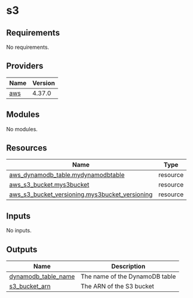 # s3

<!-- BEGINNING OF PRE-COMMIT-TERRAFORM DOCS HOOK -->
## Requirements

No requirements.

## Providers

| Name | Version |
|------|---------|
| <a name="provider_aws"></a> [aws](#provider\_aws) | 4.37.0 |

## Modules

No modules.

## Resources

| Name | Type |
|------|------|
| [aws_dynamodb_table.mydynamodbtable](https://registry.terraform.io/providers/hashicorp/aws/latest/docs/resources/dynamodb_table) | resource |
| [aws_s3_bucket.mys3bucket](https://registry.terraform.io/providers/hashicorp/aws/latest/docs/resources/s3_bucket) | resource |
| [aws_s3_bucket_versioning.mys3bucket_versioning](https://registry.terraform.io/providers/hashicorp/aws/latest/docs/resources/s3_bucket_versioning) | resource |

## Inputs

No inputs.

## Outputs

| Name | Description |
|------|-------------|
| <a name="output_dynamodb_table_name"></a> [dynamodb\_table\_name](#output\_dynamodb\_table\_name) | The name of the DynamoDB table |
| <a name="output_s3_bucket_arn"></a> [s3\_bucket\_arn](#output\_s3\_bucket\_arn) | The ARN of the S3 bucket |
<!-- END OF PRE-COMMIT-TERRAFORM DOCS HOOK -->
